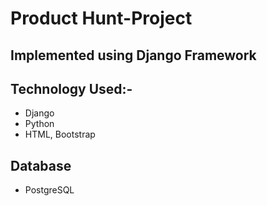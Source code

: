 # Product Hunt-Project

## Implemented using Django Framework

## Technology Used:-
* Django 
* Python
* HTML, Bootstrap

## Database 
* PostgreSQL 


